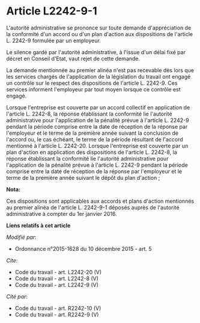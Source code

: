 # Article L2242-9-1

L'autorité administrative se prononce sur toute demande d'appréciation de la conformité d'un accord ou d'un plan d'action aux
dispositions de l'article L. 2242-9 formulée par un employeur. 

Le silence gardé par l'autorité administrative, à l'issue d'un délai fixé par décret en Conseil d'Etat, vaut rejet de cette
demande. 

La demande mentionnée au premier alinéa n'est pas recevable dès lors que les services chargés de l'application de la
législation du travail ont engagé un contrôle sur le respect des dispositions de l'article L. 2242-9. Ces services informent
l'employeur par tout moyen lorsque ce contrôle est engagé. 

Lorsque l'entreprise est couverte par un accord collectif en application de l'article L. 2242-8, la réponse établissant la
conformité lie l'autorité administrative pour l'application de la pénalité prévue à l'article L. 2242-9 pendant la période
comprise entre la date de réception de la réponse par l'employeur et le terme de la première année suivant la conclusion de
l'accord ou, le cas échéant, le terme de la période résultant de l'accord mentionné à l'article L. 2242-20. Lorsque
l'entreprise est couverte par un plan d'action en application des dispositions de l'article L. 2242-8, la réponse établissant
la conformité lie l'autorité administrative pour l'application de la pénalité prévue à l'article L. 2242-9 pendant la période
comprise entre la date de réception de la réponse par l'employeur et le terme de la première année suivant le dépôt du plan
d'action ;

**Nota:**

Ces dispositions sont applicables aux accords et plans d'action mentionnés au premier alinéa de l'article L. 2242-9-1 déposés
auprès de l'autorité administrative à compter du 1er janvier 2016.

**Liens relatifs à cet article**

_Modifié par_:

  - Ordonnance n°2015-1628 du 10 décembre 2015 - art. 5

_Cite_:

  - Code du travail - art. L2242-20 (V)
  - Code du travail - art. L2242-8 (V)
  - Code du travail - art. L2242-9 (V)

_Cité par_:

  - Code du travail - art. R2242-10 (V)
  - Code du travail - art. R2242-9 (V)
